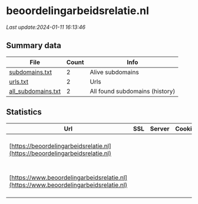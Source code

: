 # beoordelingarbeidsrelatie.nl
*Last update:2024-01-11 16:13:46*
## Summary data
| File       | Count | Info |
|------------|-------|------|
|[subdomains.txt](/data/beoordelingarbeidsrelatie/subdomains.txt)|2|Alive subdomains|
|[urls.txt](/data/beoordelingarbeidsrelatie/urls.txt)|2|Urls|
|[all_subdomains.txt](/data/beoordelingarbeidsrelatie/all_subdomains.txt)|2|All found subdomains (history)|
## Statistics
| Url | SSL | Server | Cookie | HSTS | CSP | XFO | XXP | RP | Tech |
|------------|-------|------|------|------|------|------|------|------|------|
|[https://beoordelingarbeidsrelatie.nl](https://beoordelingarbeidsrelatie.nl)| | | |:white_check_mark: |:white_check_mark: | |:white_check_mark: |Azure Azure Front Do...|
|[https://www.beoordelingarbeidsrelatie.nl](https://www.beoordelingarbeidsrelatie.nl)| | | |:white_check_mark: |:white_check_mark: | |:white_check_mark: |Azure Azure Front Do...|